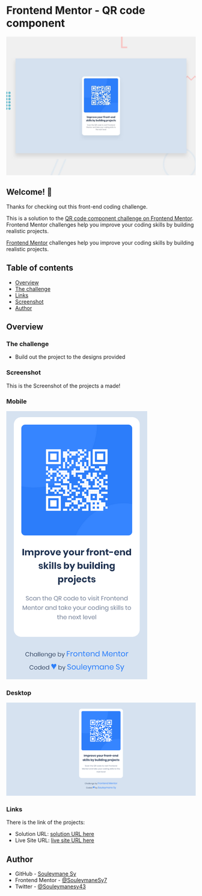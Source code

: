 # Frontend Mentor - QR code component

![Design preview for the QR code component coding challenge](./design/desktop-preview.jpg)

## Welcome! 👋

Thanks for checking out this front-end coding challenge.

This is a solution to the [QR code component challenge on Frontend Mentor](https://www.frontendmentor.io/challenges/qr-code-component-iux_sIO_H). Frontend Mentor challenges help you improve your coding skills by building realistic projects.

[Frontend Mentor](https://www.frontendmentor.io) challenges help you improve your coding skills by building realistic projects.

## Table of contents

- [Overview](#overview)
- [The challenge](#the-challenge)
- [Links](#links)
- [Screenshot](#screenshot)
- [Author](#author)

## Overview

### The challenge

- Build out the project to the designs provided

### Screenshot

This is the Screenshot of the projects a made!

### Mobile

![Mobile Screenshot](./preview/Mobile.png)

### Desktop

![Desktop Screenshot](./preview/Desktop.png)

### Links

There is the link of the projects:

- Solution URL: [ solution URL here](https://www.frontendmentor.io/solutions/qr-code-component-ONQF_nSxuD)
- Live Site URL: [ live site URL here](https://fem-qr-code-component-steel.vercel.app/)

## Author

- GitHub - [Souleymane Sy](https://github.com/SouleymaneSy7)
- Frontend Mentor - [@SouleymaneSy7](https://www.frontendmentor.io/profile/SouleymaneSy7)
- Twitter - [@Souleymanesy43](https://twitter.com/Souleymanesy43)
